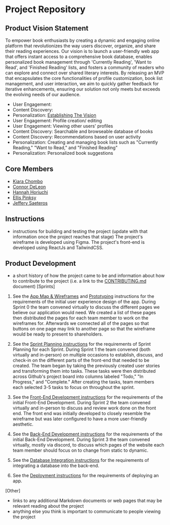 # Project Repository

## Product Vision Statement

To empower book enthusiasts by creating a dynamic and engaging online platform that revolutionizes the way users discover, organize, and share their reading experiences. Our vision is to launch a user-friendly web app that offers instant access to a comprehensive book database, enables personalized book management through 'Currently Reading', 'Want to Read', and 'Finished Reading' lists, and fosters a community of readers who can explore and connect over shared literary interests. By releasing an MVP that encapsulates the core functionalities of profile customization, book list management, and user interaction, we aim to quickly gather feedback for iterative enhancements, ensuring our solution not only meets but exceeds the evolving needs of our audience.

- User Engagement:
- Content Discovery:
- Personalization:
  [Establishing The Vision](Features)
- User Engagement: Profile creation/ editing
- User Engagement: Viewing other users' profiles
- Content Discovery: Searchable and browseable database of books
- Content Discovery: Recommendations based on user activity
- Personalization: Creating and managing book lists such as "Currently Reading," "Want to Read," and "Finished Reading"
- Personalization: Personalized book suggestions

## Core Members
* [Kiara Chombo](https://github.com/k1arac)
* [Connor DeLeon](https://github.com/cnnrdel)
* [Hannah Horiuchi](https://github.com/hah8236)
* [Ellis Pinksy](https://github.com/ellispinsky)
* [Jeffery Saeteros](https://github.com/jeffreysaeteros)

## Instructions

- instructions for building and testing the project (update with that information once the project reaches that stage)
  The project's wireframe is developed using Figma. The project's front-end is developed using ReactJs and TailwindCSS.

## Product Development

- a short history of how the project came to be and information about how to contribute to the project (i.e. a link to the [CONTRIBUTING.md](./CONTRIBUTING.md) document)
  [Sprints]

1. See the [App Map & Wireframes](instructions-0a-app-map-wireframes.md) and [Prototyping](./instructions-0b-prototyping.md) instructions for the requirements of the initial user experience design of the app.
   During Sprint 0 the team convened virtually to discuss the different pages we believe our application would need. We created a list of these pages then distributed the pages for each team member to work on the wireframes for. Afterwards we connected all of the pages so that buttons on one page may link to another page so that the wireframe would be ready to present to shareholders.

1. See the [Sprint Planning instructions](instructions-0d-sprint-planning.md) for the requirements of Sprint Planning for each Sprint.
   During Sprint 1 the team convened (both virtually and in-person) on multiple occasions to establish, discuss, and check-in on the different parts of the front-end that needed to be created. The team began by taking the previously created user stories and transforming them into tasks. These tasks were then distributed across Github's project board into columns labeled "Todo," "In Progress," and "Complete." After creating the tasks, team members each selected 3-5 tasks to focus on throughout the sprint.

1. See the [Front-End Development instructions](./instructions-1-front-end.md) for the requirements of the initial Front-End Development.
   During Sprint 2 the team convened virtually and in-person to discuss and review work done on the front end. The front end was initially developed to closely resemble the wireframe but was later configured to have a more user-friendly aesthetic.

1. See the [Back-End Development instructions](./instructions-2-back-end.md) for the requirements of the initial Back-End Development.
   During Sprint 3 the team convened virtually, mostly via discord, to discuss which pages of the website each team member should focus on to change from static to dynamic.

1. See the [Database Integration instructions](./instructions-3-database.md) for the requirements of integrating a database into the back-end.

1. See the [Deployment instructions](./instructions-4-deployment.md) for the requirements of deploying an app.

[Other]

- links to any additional Markdown documents or web pages that may be relevant reading about the project
- anything else you think is important to communicate to people viewing the project
